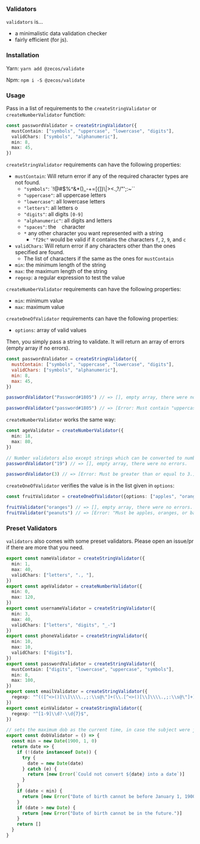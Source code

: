 ### Validators

`validators` is...

* a minimalistic data validation checker
* fairly efficient (for js).

### Installation

Yarn:
`yarn add @zecos/validate`

Npm:
`npm i -S @zecos/validate`

### Usage

Pass in a list of requirements to the `createStringValidator` or `createNumberValidator` function:

```ts
const passwordValidator = createStringValidator({
  mustContain: ["symbols", "uppercase", "lowercase", "digits"],
  validChars: ["symbols", "alphanumeric"],
  min: 8,
  max: 45,
})
```

`createStringValidator` requirements can have the following properties:

* `mustContain`: Will return error if any of the required character types are not found.
  * `"symbols"`: `!@#$%^&*()_-+=[{]}\\|><.,?/"';:~\``
  * `"uppercase"`: all uppercase letters
  * `"lowercase"`: all lowercase letters
  * `"letters"`: all letters
  o
  * `"digits"`: all digits `[0-9]`
  * `"alphanumeric"`: all digits and letters
  * `"spaces"`: the ` ` character
  * `*` any other character you want represented with a string
    * `"f29c"` would be valid if it contains the characters `f`, `2`, `9`, and `c`
* `validChars`: Will return error if any characters other than the ones specified are found.
  * The list of characters if the same as the ones for `mustContain`
* `min`: the minimum length of the string
* `max`: the maximum length of the string
* `regexp`: a regular expression to test the value

`createNumberValidator` requirements can have the following properties:
* `min`: minimum value
* `max`: maximum value

`createOneOfValidator` requirements can have the following properties:
* `options`: array of valid values


Then, you simply pass a string to validate. It will return an array of errors (empty array if no errors).
```js
const passwordValidator = createStringValidator({
  mustContain: ["symbols", "uppercase", "lowercase", "digits"],
  validChars: ["symbols", "alphanumeric"],
  min: 8,
  max: 45,
})

passwordValidator("Password#1805") // => [], empty array, there were no errors

passwordValidator("password#1805") // => [Error: Must contain "uppercase"] one of the requirements was "uppercase"
```

`createNumberValidator` works the same way:


```ts
const ageValidator = createNumberValidator({
  min: 18,
  max: 80,
})

// Number validators also except strings which can be converted to numbers
passwordValidator("19") // => [], empty array, there were no errors.

passwordValidator(3) // => [Error: Must be greater than or equal to 3.]
```

`createOneOfValidator` verifies the value is in the list given in `options`:

```ts
const fruitValidator = createOneOfValidator({options: ["apples", "oranges", "bananas"]})

fruitValidator("oranges") // => [], empty array, there were no errors.
fruitValidator("peanuts") // => [Error: "Must be apples, oranges, or bananas."]
```

### Preset Validators

`validators` also comes with some preset validators. Please open an issue/pr if there are more that you need.

```ts
export const nameValidator = createStringValidator({
  min: 1,
  max: 40,
  validChars: ["letters", "., "],
})
export const ageValidator = createNumberValidator({
  min: 0,
  max: 120,
})
export const usernameValidator = createStringValidator({
  min: 3,
  max: 40,
  validChars: ["letters", "digits", "_-"]
})
export const phoneValidator = createStringValidator({
  min: 10,
  max: 10,
  validChars: ["digits"],
})
export const passwordValidator = createStringValidator({
  mustContain: ["digits", "lowercase", "uppercase", "symbols"],
  min: 8,
  max: 100,
})
export const emailValidator = createStringValidator({
  regexp: "^(([^<>()[\\]\\\\.,;:\\s@\"]+(\\.[^<>()[\\]\\\\.,;:\\s@\"]+)*)|(\".+\"))@((\\[[0-9]{1,3}\\.[0-9]{1,3}\\.[0-9]{1,3}\\.[0-9]{1,3}])|(([a-zA-Z\\-0-9]+\\.)+[a-zA-Z]{2,}))$",
})
export const einValidator = createStringValidator({
  regexp: "^[1-9]\\d?-\\d{7}$",
})

// sets the maximum dob as the current time, in case the subject were just born.
export const dobValidator = () => {
  const min = new Date(1900, 1, 0)
  return date => {
    if (!(date instanceof Date)) {
      try {
        date = new Date(date)
      } catch (e) {
        return [new Error(`Could not convert ${date} into a date`)]
      }
    }
    if (date < min) {
      return [new Error("Date of birth cannot be before January 1, 1900")]
    }
    if (date > new Date) {
      return [new Error("Date of birth cannot be in the future.")]
    }
    return []
  }
}
```